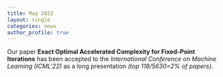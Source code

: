 ```yaml
---
title: May 2022
layout: single
categories: news
author_profile: true
---
```


Our paper **Exact Optimal Accelerated Complexity for Fixed-Point Iterations**
has been accepted to the _International Conference on Machine Learning (ICML'22)_ as a long presentation
_(top 118/5630=2% of papers)_.